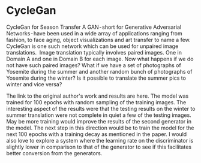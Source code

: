 # CycleGan
CycleGan for Season Transfer
A GAN - short for Generative Adversarial Networks - have been used in a wide array of applications ranging from fashion, 
to face aging, object visualizations and art transfer to name a few. CycleGan is one such network which can be used for 
unpaired image translations. 
Image translation typically involves paired images. One in Domain A and one in Domain B for each image. Now what happens 
if we do not have such paired images? What if we have a set of photographs of Yosemite during the summer and another 
random bunch of photographs of Yosemite during the winter? Is it possible to translate the summer pics to winter and vice versa?

The link to the original author's work and results are here. The model was trained for 100 epochs with random sampling
of the training images. The interesting aspect of the results were that the testing results on the winter to summer 
translation were not complete in quiet a few of the testing images. 
May be more training would improve the results of the second generator in the model. The next step in this direction 
would be to train the model for the next 100 epochs with a training decay as mentioned in the paper. I would also love 
to explore a system where the learning rate on the discriminator is slightly lower in comparison to that of the generator to 
see if this facilitates better conversion from the generators.
